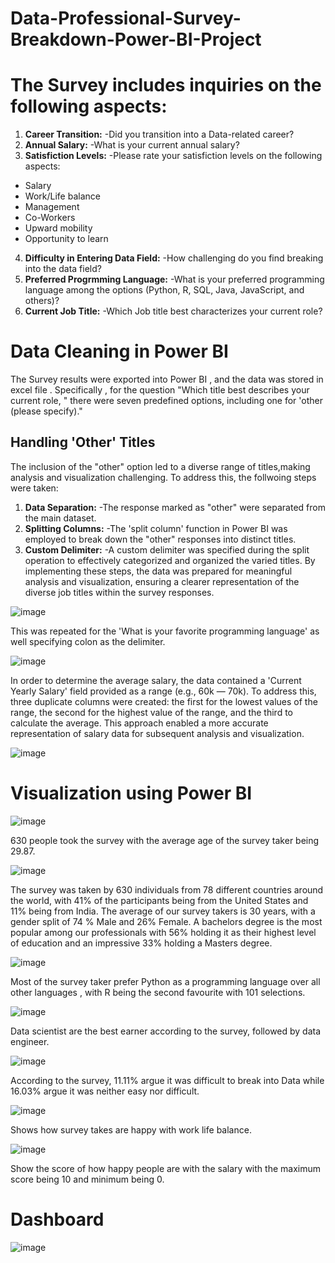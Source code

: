 # Data-Professional-Survey-Breakdown-Power-BI-Project

# The Survey includes inquiries on the following aspects:
1. **Career Transition:**
  -Did you transition into a Data-related career?
2. **Annual Salary:**
 -What is your current annual salary?
3. **Satisfiction Levels:**
 -Please rate your satisfiction levels on the following aspects:
  - Salary
  - Work/Life balance
  - Management
  - Co-Workers
  - Upward mobility
  - Opportunity to learn
4. **Difficulty in Entering Data Field:**
    -How challenging do you find breaking into the data field?
5. **Preferred Progrmming Language:**
    -What is your preferred programming language among the options (Python, R, SQL, Java, JavaScript, and others)?
6. **Current Job Title:**
    -Which Job title best characterizes your current role?

# Data Cleaning in Power BI
The Survey results were exported into Power BI ,  and the data was stored in excel file . Specifically , for the question "Which title best describes your current role, " there were seven predefined options, including one for 'other (please specify)."
## Handling 'Other' Titles
The inclusion of the "other" option led to a diverse range of titles,making analysis and visualization challenging. To address this, the follwoing steps were taken:

1. **Data Separation:**
   -The response marked as "other" were separated from the main dataset.
2. **Splitting Columns:**
 -The 'split column' function in Power BI was employed to break down the "other" responses into distinct titles.
3. **Custom Delimiter:**
   -A custom delimiter was specified during the split operation to effectively categorized and organized the varied titles.
By implementing these steps, the data was prepared for meaningful analysis and visualization, ensuring a clearer representation of the diverse job titles within the survey responses.

![image](https://github.com/nsultana5/Data-Professional-Survey-Breakdown-Power-BI-Project/assets/98044004/9336e322-fd5f-4a01-a62b-1f74909a0ada)


This was repeated for the 'What is your favorite programming language' as well specifying colon as the delimiter.
  
![image](https://github.com/nsultana5/Data-Professional-Survey-Breakdown-Power-BI-Project/assets/98044004/2819aea8-9227-4480-a7bc-d171e180671a)


In order to determine the average salary, the data contained a 'Current Yearly Salary' field provided as a range (e.g., 60k — 70k). To address this, three duplicate columns were created: the first for the lowest values of the range, the second for the highest value of the range, and the third to calculate the average. This approach enabled a more accurate representation of salary data for subsequent analysis and visualization.

![image](https://github.com/nsultana5/Data-Professional-Survey-Breakdown-Power-BI-Project/assets/98044004/aa82ddb3-6087-4854-b696-e037005fff98)

# Visualization using Power BI
![image](https://github.com/nsultana5/Data-Professional-Survey-Breakdown-Power-BI-Project/assets/98044004/92437439-627c-4222-8383-f01ed1d74073)

630 people took the survey with the average age of the survey taker being 29.87.

![image](https://github.com/nsultana5/Data-Professional-Survey-Breakdown-Power-BI-Project/assets/98044004/8229cf15-5994-46fd-a17d-1c962074ac4b)

The survey was taken by 630 individuals from 78 different countries around the world, with 41% of the participants being from the United States and 11% being from India. The average of our survey takers is 30 years, with a gender split of 74 % Male and 26% Female. A bachelors degree is the most popular among our professionals with 56% holding it as their highest level of education and an impressive 33% holding a Masters degree.

![image](https://github.com/nsultana5/Data-Professional-Survey-Breakdown-Power-BI-Project/assets/98044004/52ed869b-c468-496a-b11c-4173f616c6ae)

Most of the  survey taker prefer Python as a programming language over all other languages , with R being the second favourite with 101 selections.

![image](https://github.com/nsultana5/Data-Professional-Survey-Breakdown-Power-BI-Project/assets/98044004/dfe33b7c-fcdc-45c1-bb5a-ed9b47a38383)

Data scientist are the best earner according to the survey, followed by data engineer.

![image](https://github.com/nsultana5/Data-Professional-Survey-Breakdown-Power-BI-Project/assets/98044004/6ec898c2-e888-4de9-bed1-8923bd9f9e17)

According to the survey, 11.11% argue it was difficult to break into Data while 16.03% argue it was neither easy nor difficult.

![image](https://github.com/nsultana5/Data-Professional-Survey-Breakdown-Power-BI-Project/assets/98044004/85ead2a6-e1e9-41d5-917c-541eba8ce226)

Shows how survey takes are happy with work life balance.

![image](https://github.com/nsultana5/Data-Professional-Survey-Breakdown-Power-BI-Project/assets/98044004/955ef8f6-1de4-4fdc-b4fd-112b7a9a1dfc)

Show the score of how happy people are with the salary with the maximum score being 10 and minimum being 0.

# Dashboard

![image](https://github.com/nsultana5/Data-Professional-Survey-Breakdown-Power-BI-Project/assets/98044004/c55acae1-64ef-4ca3-a544-935840f4f141)
















